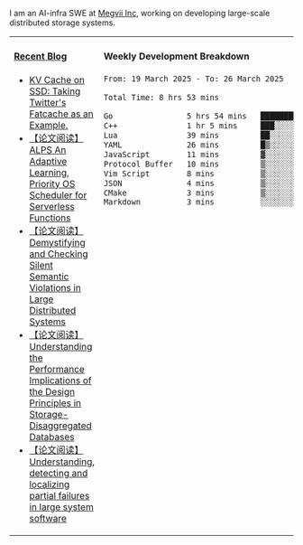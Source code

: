 I am an AI-infra SWE at [Megvii Inc](https://en.megvii.com/), working on developing large-scale distributed storage systems.

<table width="960px">
<tr>
<td valign="top" width="50%">

#### <a href="https://www.kongjun18.me" target="_blank">Recent Blog</a>

<!-- BLOG-POST-LIST:START -->
- [KV Cache on SSD: Taking Twitter&#39;s Fatcache as an Example.](https://kongjun18.github.io/posts/kv-cache-on-disk-taking-twitters-fatcache-as-an-example/)
- [【论文阅读】ALPS An Adaptive Learning, Priority OS Scheduler for Serverless Functions](https://kongjun18.github.io/posts/alps-an-adaptive-learning-priority-os-scheduler-for-serverless-functions/)
- [【论文阅读】Demystifying and Checking Silent Semantic Violations in Large Distributed Systems](https://kongjun18.github.io/posts/demystifying-and-checking-silent-semantic-violations-in-large-distributed-systems/)
- [【论文阅读】Understanding the Performance Implications of the Design Principles in Storage-Disaggregated Databases](https://kongjun18.github.io/posts/understanding-the-performance-implications-of-the-design-principles-in-storage-disaggregated-databases/)
- [【论文阅读】Understanding, detecting and localizing partial failures in large system software](https://kongjun18.github.io/posts/understanding-detecting-and-localizing-partial-failures-in-large-system-software/)
<!-- BLOG-POST-LIST:END -->

</td>
<td valign="top" width="50%">

#### Weekly Development Breakdown

<!--START_SECTION:waka-->

```txt
From: 19 March 2025 - To: 26 March 2025

Total Time: 8 hrs 53 mins

Go                5 hrs 54 mins   ████████████████▓░░░░░░░░   66.54 %
C++               1 hr 5 mins     ███░░░░░░░░░░░░░░░░░░░░░░   12.21 %
Lua               39 mins         ██░░░░░░░░░░░░░░░░░░░░░░░   07.43 %
YAML              26 mins         █▒░░░░░░░░░░░░░░░░░░░░░░░   05.02 %
JavaScript        11 mins         ▓░░░░░░░░░░░░░░░░░░░░░░░░   02.06 %
Protocol Buffer   10 mins         ▒░░░░░░░░░░░░░░░░░░░░░░░░   01.98 %
Vim Script        8 mins          ▒░░░░░░░░░░░░░░░░░░░░░░░░   01.68 %
JSON              4 mins          ▒░░░░░░░░░░░░░░░░░░░░░░░░   00.91 %
CMake             3 mins          ▒░░░░░░░░░░░░░░░░░░░░░░░░   00.73 %
Markdown          3 mins          ░░░░░░░░░░░░░░░░░░░░░░░░░   00.58 %
```

<!--END_SECTION:waka-->
</td>
</tr>

</table>
